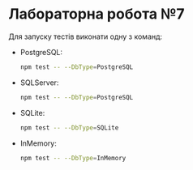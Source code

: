 Лабораторна робота №7
===

Для запуску тестів виконати одну з команд:
* PostgreSQL:
  ```bash
  npm test -- --DbType=PostgreSQL
  ```
* SQLServer:
  ```bash
  npm test -- --DbType=PostgreSQL
  ```
* SQLite:
  ```bash
  npm test -- --DbType=SQLite
  ```
* InMemory:
  ```bash
  npm test -- --DbType=InMemory
  ```